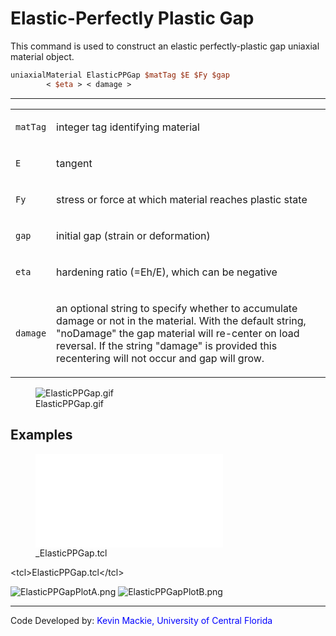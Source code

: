 # Elastic-Perfectly Plastic Gap

<p>This command is used to construct an elastic perfectly-plastic gap
uniaxial material object.</p>

```tcl
uniaxialMaterial ElasticPPGap $matTag $E $Fy $gap
        < $eta > < damage >
```

<hr />
<table>
<tbody>
<tr class="odd">
<td><code class="parameter-table-variable">matTag</code></td>
<td><p>integer tag identifying material</p></td>
</tr>
<tr class="even">
<td><code class="parameter-table-variable">E</code></td>
<td><p>tangent</p></td>
</tr>
<tr class="odd">
<td><code class="parameter-table-variable">Fy</code></td>
<td><p>stress or force at which material reaches plastic state</p></td>
</tr>
<tr class="even">
<td><code class="parameter-table-variable">gap</code></td>
<td><p>initial gap (strain or deformation)</p></td>
</tr>
<tr class="odd">
<td><code class="parameter-table-variable">eta</code></td>
<td><p>hardening ratio (=Eh/E), which can be negative</p></td>
</tr>
<tr class="even">
<td><code class="parameter-table-variable">damage</code></td>
<td><p>an optional string to specify whether to accumulate damage or not
in the material. With the default string, "noDamage" the gap material
will re-center on load reversal. If the string "damage" is provided this
recentering will not occur and gap will grow.</p></td>
</tr>
</tbody>
</table>
<figure>
<img src="/OpenSeesRT/contrib/static/ElasticPPGap.gif" title="ElasticPPGap.gif"
alt="ElasticPPGap.gif" />
<figcaption aria-hidden="true">ElasticPPGap.gif</figcaption>
</figure>

## Examples

<figure>
<embed src="_ElasticPPGap.tcl" title="_ElasticPPGap.tcl" />
<figcaption aria-hidden="true">_ElasticPPGap.tcl</figcaption>
</figure>
<p>&lt;tcl&gt;ElasticPPGap.tcl&lt;/tcl&gt;</p>
<p><img src="/OpenSeesRT/contrib/static/ElasticPPGapPlotA.png" title="ElasticPPGapPlotA.png"
alt="ElasticPPGapPlotA.png" /> <img src="/OpenSeesRT/contrib/static/ElasticPPGapPlotB.png"
title="ElasticPPGapPlotB.png" alt="ElasticPPGapPlotB.png" /></p>
<hr />
<p>Code Developed by: <span style="color:blue"> Kevin Mackie,
University of Central Florida</span></p>
